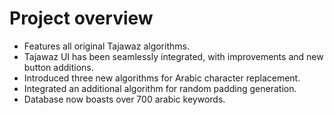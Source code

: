 # Project overview
- Features all original Tajawaz algorithms.
- Tajawaz UI has been seamlessly integrated, with improvements and new button additions.
- Introduced three new algorithms for Arabic character replacement.
- Integrated an additional algorithm for random padding generation.
- Database now boasts over 700 arabic keywords.
